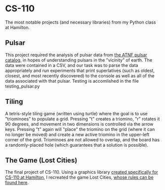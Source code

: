 # CS-110
The most notable projects (and necessary libraries) from my Python class at Hamilton.

## Pulsar
This project required the analysis of pulsar data from [the ATNF pulsar catalog](https://www.atnf.csiro.au), in
hopes of understanding pulsars in the ”vicinity” of earth. The data were contained in a CSV, and our task was to parse the data appropriately and run experiments that print superlatives (such as oldest, closest, and most recently discovered) to the console as well as all of the data associated with that pulsar. Testing is accomlished in the file testing_pulsar.py

## Tiling
A tetris-style tiling game (written using turtle) where the goal is to use "triominoes" to populate a grid. Pressing "t" creates a triomino, "r" rotates it 90 degrees, and movement in two dimensions is controlled via the arrow keys. Pressing "t" again will "place" the triomino on the grid (where it can no longer be moved) and create a new active triomino in the upper-left corner of the grid. Triominoes are not allowed to overlap, and the board has a randomly-placed hole (which guarantees that a solution is possible).

## The Game (Lost Cities)
The final project of CS-110. Using a graphics library [created specifically for CS-110 at Hamilton](https://github.com/matthewjenkins97/CS110-Graphics), I recreated the game Lost Cities, [whose rules can be found here](https://cdn.1j1ju.com/medias/c8/66/47-lost-cities-rulebook.pdf).
